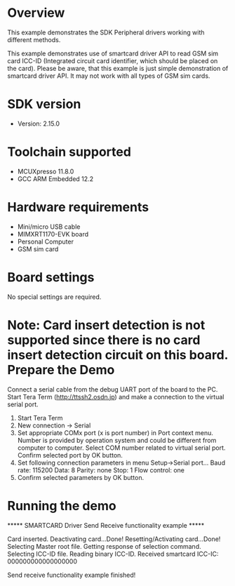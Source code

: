 Overview
========
This example demonstrates the SDK Peripheral drivers working with different methods.

This example demonstrates use of smartcard driver API to read GSM sim card ICC-ID (Integrated circuit card identifier,
which should be placed on the card). 
Please be aware, that this example is just simple demonstration of smartcard driver API. It may not work with all types
of GSM sim cards.


SDK version
===========
- Version: 2.15.0

Toolchain supported
===================
- MCUXpresso  11.8.0
- GCC ARM Embedded  12.2

Hardware requirements
=====================
- Mini/micro USB cable
- MIMXRT1170-EVK board
- Personal Computer
- GSM sim card

Board settings
==============
No special settings are required.

Note:
Card insert detection is not supported since there is no card insert detection circuit on this board.
Prepare the Demo
================
Connect a serial cable from the debug UART port of the board to the PC. Start Tera Term
(http://ttssh2.osdn.jp) and make a connection to the virtual serial port.

1. Start Tera Term
2. New connection -> Serial
3. Set appropriate COMx port (x is port number) in Port context menu. Number is provided by operation
   system and could be different from computer to computer. Select COM number related to virtual
   serial port. Confirm selected port by OK button.
4. Set following connection parameters in menu Setup->Serial port...
        Baud rate:    115200
        Data:         8
        Parity:       none
        Stop:         1
        Flow control: one
5.  Confirm selected parameters by OK button.

Running the demo
================

***** SMARTCARD Driver Send Receive functionality example *****

Card inserted.
Deactivating card...Done!
Resetting/Activating card...Done!
Selecting Master root file.
Getting response of selection command.
Selecting ICC-ID file.
Reading binary ICC-ID.
Received smartcard ICC-IC: 000000000000000000

Send receive functionality example finished!
~~~~~~~~~~~~~~~~~~~~~
